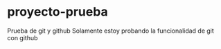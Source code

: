 # proyecto-prueba
Prueba de git y github
Solamente estoy probando la funcionalidad de git con github
